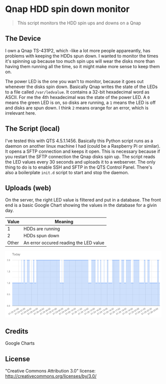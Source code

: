 # Qnap HDD spin down monitor
> This script monitors the HDD spin ups and downs on a Qnap

## The Device
I own a Qnap TS-431P2, which -like a lot more people appareantly, has problems with keeping the HDDs spun down. I wanted to monitor the times it's spinning up because too much spin ups will wear the disks more than having them running all the time, so it might make more sense to keep them on. 

The power LED is the one you wan't to monitor, because it goes out whenever the disks spin down. Basically Qnap writes the state of the LEDs to a file called `/var/ledvalue`. It contains a 32-bit hexadecimal word as ASCII. For me the 4th hexadecimal was the state of the power LED. A `0` means the green LED is on, so disks are running, a `1` means the LED is off and disks are spun down. I think `2` means orange for an error, which is irrelevant here. 

## The Script (local)
I've tested this with QTS 4.5.1.1456. Basically this Python script runs as a daemon on another linux machine I had (could be a Raspberry Pi or similar). It opens a SFTP connection and keeps it open. This is necessary because if you restart the SFTP connection the Qnap disks spin up. The script reads the LED values every 30 seconds and uploads it to a webserver. The only thing to do is to enable SSH and SFTP in the QTS Control Panel. There's also a boilerplate `init.d` script to start and stop the daemon.

## Uploads (web)
On the server, the right LED value is filtered and put in a database. The front end is a basic Google Chart showing the values in the database for a givin day. 

Value | Meaning
----- | -------
1 | HDDs are running
2 | HDDs spun down
Other | An error occured reading the LED value

![Chart](chart.png)

## Credits
Google Charts

## License
"Creative Commons Attribution 3.0" license: http://creativecommons.org/licenses/by/3.0/